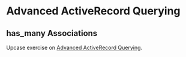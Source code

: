 # Advanced ActiveRecord Querying

## has_many Associations

Upcase exercise on [Advanced ActiveRecord Querying](https://thoughtbot.com/upcase/advanced-activerecord-querying).

